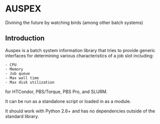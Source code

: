 # AUSPEX
Divining the future by watching birds (among other batch systems)

## Introduction
Auspex is a batch system information library that tries to provide generic 
interfaces for determining various characteristics of a job slot including:

    - CPU
    - Memory
    - Job queue
    - Max wall time
    - Max disk utilization 
for HTCondor, PBS/Torque, PBS Pro, and SLURM.

It can be run as a standalone script or loaded in as a module.

It should work with Python 2.6+ and has no dependencies outside of the standard
library.
